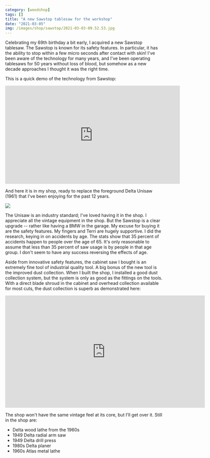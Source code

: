 ```yaml
---
category: [woodshop]
tags: []
title: "A new Sawstop tablesaw for the workshop"
date: "2021-03-05"
img: /images/shop/sawstop/2021-03-03-09.52.53.jpg
---
```


Celebrating my 69th birthday a bit early, I acquired a new Sawstop tablesaw.  The Sawstop is known for its safety features.  In particular, it has the ability to stop within a few micro seconds after contact with skin!   I've been aware of the technology for many years, and I've been operating tablesaws for 50 years without loss of blood, but somehow as a new decade approaches I thought it was the right time.

This is a quick demo of the technology from Sawstop:

<iframe width="560" height="315" src="https://www.youtube.com/embed/nafVvX5uaDs" frameborder="0" allow="accelerometer; autoplay; clipboard-write; encrypted-media; gyroscope; picture-in-picture" allowfullscreen></iframe>


And here it is in my shop, ready to replace the foreground Delta Unisaw (1961) that I've been enjoying for the past 12 years.

![](/images/shop/sawstop/2021-03-03-09.57.48.jpg)

 The Unisaw is an industry standard; I've loved having it in the shop.  I appreciate all the vintage equipment in the shop. But the Sawstop is a clear upgrade -- rather like having a BMW in the garage.  My excuse for buying it are the safety features.  My fingers and Terri are hugely supportive.  I did the research, keying in on accidents by age.   The stats show that 35 percent of accidents happen to people over the age of 65.   It's only reasonable to assume that less than 35 percent of saw usage is by people in that age group.  I don't seem to have any success reversing the effects of age.

Aside from innovative safety features, the cabinet saw I bought is an extremely fine tool of industrial quality tool.  A big bonus of the new tool is the improved dust collection.   When I built the shop, I  installed a good dust collection system, but the system is only as good as the fittings on the tools.  With a direct blade shroud in the cabinet and overhead collection available for most cuts, the dust collection is superb as demonstrated here:

<iframe src="https://player.vimeo.com/video/520184222" width="640" height="360" frameborder="0" allow="autoplay; fullscreen; picture-in-picture" allowfullscreen></iframe>

The shop won't have the same vintage feel at its core, but I'll get over it.   Still in the shop are:
- Delta wood lathe from the 1960s
- 1949 Delta radial arm saw
- 1949 Delta drill press
- 1980s Delta planer
- 1960s Atlas metal lathe
